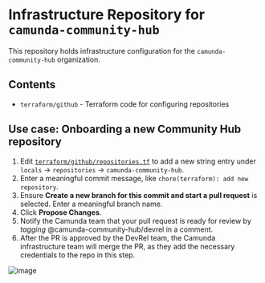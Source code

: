 # Infrastructure Repository for `camunda-community-hub`

This repository holds infrastructure configuration for the `camunda-community-hub` organization.

## Contents

- `terraform/github` - Terraform code for configuring repositories

## Use case: Onboarding a new Community Hub repository

1. Edit [`terraform/github/repositories.tf`](https://github.com/camunda-community-hub/infrastructure/edit/master/terraform/github/repositories.tf) to add a new string entry under `locals` -> `repositories` -> `camunda-community-hub`.
2. Enter a meaningful commit message, like `chore(terraform): add new repository`.
3. Ensure **Create a new branch for this commit and start a pull request** is selected. Enter a meaningful branch name.
4. Click **Propose Changes**.
5. Notify the Camunda team that your pull request is ready for review by _tagging_ @camunda-community-hub/devrel in a comment.
6. After the PR is approved by the DevRel team, the Camunda infrastructure team will merge the PR, as they add the necessary credentials to the repo in this step.

![image](https://user-images.githubusercontent.com/175639/113735029-21ec6e80-96fc-11eb-8aa9-8da1473411bf.png)
